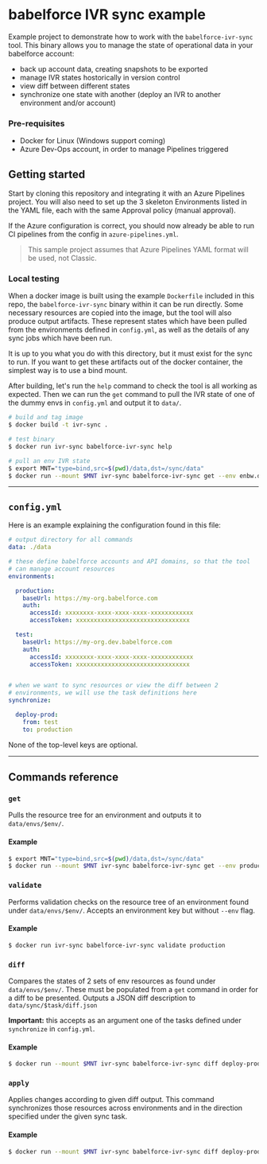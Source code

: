 # babelforce IVR sync example

Example project to demonstrate how to work with the `babelforce-ivr-sync` tool. This binary allows you to manage the state of operational data in your babelforce account:

* back up account data, creating snapshots to be exported
* manage IVR states hostorically in version control
* view diff between different states
* synchronize one state with another (deploy an IVR to another environment and/or account)

### Pre-requisites
* Docker for Linux (Windows support coming)
* Azure Dev-Ops account, in order to manage Pipelines triggered

## Getting started

Start by cloning this repository and integrating it with an Azure Pipelines project. You will also need to set up the 3 skeleton Environments listed in the YAML file, each with the same Approval policy (manual approval). 

If the Azure configuration is correct, you should now already be able to run CI pipelines from the config in `azure-pipelines.yml`.

> This sample project assumes that Azure Pipelines YAML format will be used, not Classic.

### Local testing

When a docker image is built using the example `Dockerfile` included in this repo, the `babelforce-ivr-sync` binary within it can be run directly. Some necessary resources are copied into the image, but the tool will also produce output artifacts. These represent states which have been pulled from the environments defined in `config.yml`, as well as the details of any sync jobs which have been run. 

It is up to you what you do with this directory, but it must exist for the sync to run. If you want to get these artifacts out of the docker container, the simplest way is to use a bind mount.

After building, let's run the `help` command to check the tool is all working as expected. Then we can run the `get` command to pull the IVR state of one of the dummy envs in `config.yml` and output it to `data/`.

```bash
# build and tag image
$ docker build -t ivr-sync .

# test binary
$ docker run ivr-sync babelforce-ivr-sync help

# pull an env IVR state
$ export MNT="type=bind,src=$(pwd)/data,dst=/sync/data"
$ docker run --mount $MNT ivr-sync babelforce-ivr-sync get --env enbw.dev --no-banner
```

---

## `config.yml`

Here is an example explaining the configuration found in this file:

```yaml
# output directory for all commands
data: ./data

# these define babelforce accounts and API domains, so that the tool
# can manage account resources 
environments:

  production:
    baseUrl: https://my-org.babelforce.com
    auth:
      accessId: xxxxxxxx-xxxx-xxxx-xxxx-xxxxxxxxxxxx
      accessToken: xxxxxxxxxxxxxxxxxxxxxxxxxxxxxxxx

  test:
    baseUrl: https://my-org.dev.babelforce.com
    auth:
      accessId: xxxxxxxx-xxxx-xxxx-xxxx-xxxxxxxxxxxx
      accessToken: xxxxxxxxxxxxxxxxxxxxxxxxxxxxxxxx


# when we want to sync resources or view the diff between 2
# environments, we will use the task definitions here
synchronize:

  deploy-prod:
    from: test
    to: production

```

None of the top-level keys are optional.

---

## Commands reference

### `get`

Pulls the resource tree for an environment and outputs it to `data/envs/$env/`.

#### Example

```bash
$ export MNT="type=bind,src=$(pwd)/data,dst=/sync/data"
$ docker run --mount $MNT ivr-sync babelforce-ivr-sync get --env production
```

### `validate`

Performs validation checks on the resource tree of an environment found under `data/envs/$env/`. Accepts an environment key but without `--env` flag.

#### Example

```bash
$ docker run ivr-sync babelforce-ivr-sync validate production
```

### `diff`

Compares the states of 2 sets of env resources as found under `data/envs/$env/`. These must be populated from a `get` command in order for a diff to be presented. Outputs a JSON diff description to `data/sync/$task/diff.json` 

**Important:** this accepts as an argument one of the tasks defined under `synchronize` in `config.yml`.

#### Example

```bash
$ docker run --mount $MNT ivr-sync babelforce-ivr-sync diff deploy-prod
```

### `apply`

Applies changes according to given diff output. This command synchronizes those resources across environments and in the direction specified under the given sync task.  

#### Example

```bash
$ docker run --mount $MNT ivr-sync babelforce-ivr-sync diff deploy-prod
```